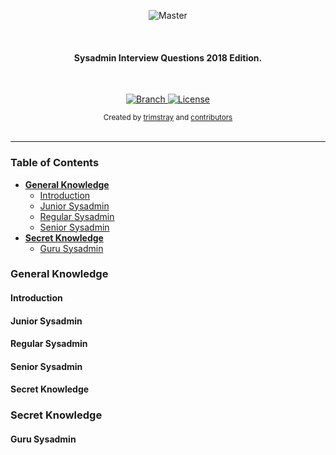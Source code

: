 <p align="center">
    <img src="https://github.com/trimstray/awesome-ninja-admins/blob/master/doc/img/sysadmin_interview_questions.png"
        alt="Master">
</p>

<br>

<h4 align="center">Sysadmin Interview Questions 2018 Edition.</h4>

<br>

<p align="center">
  <a href="https://github.com/trimstray/sysadmin_interview_questions/tree/master">
    <img src="https://img.shields.io/badge/Branch-master-green.svg?longCache=true"
        alt="Branch">
  </a>
  <a href="http://www.gnu.org/licenses/">
    <img src="https://img.shields.io/badge/License-GNU-blue.svg?longCache=true"
        alt="License">
  </a>
</p>

<div align="center">
  <sub>Created by
  <a href="https://twitter.com/trimstray">trimstray</a> and
  <a href="https://github.com/trimstray/sysadmin_interview_questions/graphs/contributors">
    contributors
  </a>
</div>

<br>

***

### Table of Contents

- **[General Knowledge](#general-knowledge)**
  * [Introduction](#introduction)
  * [Junior Sysadmin](#junior-sysadmin)
  * [Regular Sysadmin](#regular-sysadmin)
  * [Senior Sysadmin](#senior-sysadmin)
- **[Secret Knowledge](#secret-knowledge)**
  * [Guru Sysadmin](#guru-sysadmin)

### <a name="general-knowledge">General Knowledge</a>

#### Introduction

#### Junior Sysadmin

#### Regular Sysadmin

#### Senior Sysadmin

#### Secret Knowledge

### <a name="secret-knowledge">Secret Knowledge</a>

#### Guru Sysadmin
